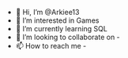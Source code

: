 - 👋 Hi, I’m @Arkiee13
- 👀 I’m interested in Games
- 🌱 I’m currently learning SQL
- 💞️ I’m looking to collaborate on -
- 📫 How to reach me -

<!---
Arkiee13/Arkiee13 is a ✨ special ✨ repository because its `README.md` (this file) appears on your GitHub profile.
You can click the Preview link to take a look at your changes.
--->
